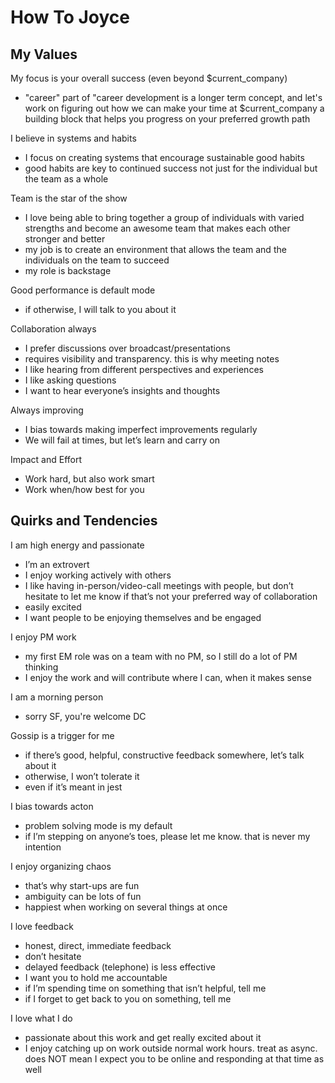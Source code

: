 # How To Joyce

## My Values

My focus is your overall success (even beyond $current_company)

* "career" part of "career development is a longer term concept, and let's work on figuring out how we can make your time at $current_company a building block that helps you progress on your preferred growth path

I believe in systems and habits

* I focus on creating systems that encourage sustainable good habits
* good habits are key to continued success not just for the individual but the team as a whole

Team is the star of the show

* I love being able to bring together a group of individuals with varied strengths and become an awesome team that makes each other stronger and better
* my job is to create an environment that allows the team and the individuals on the team to succeed
* my role is backstage

Good performance is default mode

* if otherwise, I will talk to you about it

Collaboration always

* I prefer discussions over broadcast/presentations
* requires visibility and transparency. this is why meeting notes
* I like hearing from different perspectives and experiences
* I like asking questions
* I want to hear everyone’s insights and thoughts

Always improving
* I bias towards making imperfect improvements regularly
* We will fail at times, but let’s learn and carry on

Impact and Effort
* Work hard, but also work smart
* Work when/how best for you

## Quirks and Tendencies

I am high energy and passionate

* I’m an extrovert
* I enjoy working actively with others
* I like having in-person/video-call meetings with people, but don’t hesitate to let me know if that’s not your preferred way of collaboration
* easily excited
* I want people to be enjoying themselves and be engaged

I enjoy PM work

* my first EM role was on a team with no PM, so I still do a lot of PM thinking
* I enjoy the work and will contribute where I can, when it makes sense

I am a morning person

* sorry SF, you're welcome DC

Gossip is a trigger for me

* if there’s good, helpful, constructive feedback somewhere, let’s talk about it
* otherwise, I won’t tolerate it
* even if it’s meant in jest

I bias towards acton

* problem solving mode is my default
* if I’m stepping on anyone’s toes, please let me know. that is never my intention

I enjoy organizing chaos

* that’s why start-ups are fun
* ambiguity can be lots of fun
* happiest when working on several things at once

I love feedback

* honest, direct, immediate feedback
* don’t hesitate
* delayed feedback (telephone) is less effective
* I want you to hold me accountable
* if I’m spending time on something that isn’t helpful, tell me
* if I forget to get back to you on something, tell me

I love what I do

* passionate about this work and get really excited about it
* I enjoy catching up on work outside normal work hours. treat as async. does NOT mean I expect you to be online and responding at that time as well 

###
